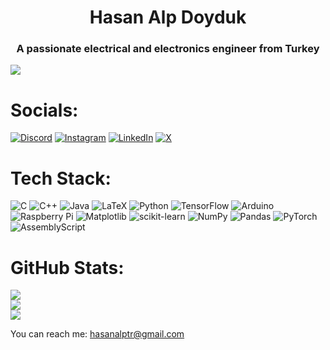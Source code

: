 <h1 align="center">Hasan Alp Doyduk</h1>
<h3 align="center">A passionate electrical and electronics engineer from Turkey</h3>


[![](https://visitcount.itsvg.in/api?id=hasanalpdoyduk&icon=3&color=12)](https://visitcount.itsvg.in)


# Socials:
[![Discord](https://img.shields.io/badge/Discord-%237289DA.svg?logo=discord&logoColor=white)](https://discord.gg/https://discord.com/invite/HasanAlp#4801) [![Instagram](https://img.shields.io/badge/Instagram-%23E4405F.svg?logo=Instagram&logoColor=white)](https://instagram.com/https://www.instagram.com/hasanalpdoyduk/) [![LinkedIn](https://img.shields.io/badge/LinkedIn-%230077B5.svg?logo=linkedin&logoColor=white)](https://linkedin.com/in/https://www.linkedin.com/in/hasan-alp-doyduk-3295281b1/) [![X](https://img.shields.io/badge/X-black.svg?logo=X&logoColor=white)](https://x.com/https://twitter.com/AlpDoyduk93105) 

# Tech Stack:
![C](https://img.shields.io/badge/c-%2300599C.svg?style=plastic&logo=c&logoColor=white) ![C++](https://img.shields.io/badge/c++-%2300599C.svg?style=plastic&logo=c%2B%2B&logoColor=white) ![Java](https://img.shields.io/badge/java-%23ED8B00.svg?style=plastic&logo=openjdk&logoColor=white) ![LaTeX](https://img.shields.io/badge/latex-%23008080.svg?style=plastic&logo=latex&logoColor=white) ![Python](https://img.shields.io/badge/python-3670A0?style=plastic&logo=python&logoColor=ffdd54) ![TensorFlow](https://img.shields.io/badge/TensorFlow-%23FF6F00.svg?style=plastic&logo=TensorFlow&logoColor=white) ![Arduino](https://img.shields.io/badge/-Arduino-00979D?style=plastic&logo=Arduino&logoColor=white) ![Raspberry Pi](https://img.shields.io/badge/-RaspberryPi-C51A4A?style=plastic&logo=Raspberry-Pi) ![Matplotlib](https://img.shields.io/badge/Matplotlib-%23ffffff.svg?style=plastic&logo=Matplotlib&logoColor=black) ![scikit-learn](https://img.shields.io/badge/scikit--learn-%23F7931E.svg?style=plastic&logo=scikit-learn&logoColor=white) ![NumPy](https://img.shields.io/badge/numpy-%23013243.svg?style=plastic&logo=numpy&logoColor=white) ![Pandas](https://img.shields.io/badge/pandas-%23150458.svg?style=plastic&logo=pandas&logoColor=white) ![PyTorch](https://img.shields.io/badge/PyTorch-%23EE4C2C.svg?style=plastic&logo=PyTorch&logoColor=white) ![AssemblyScript](https://img.shields.io/badge/assembly%20script-%23000000.svg?style=plastic&logo=assemblyscript&logoColor=white)

# GitHub Stats:
![](https://github-readme-stats.vercel.app/api?username=hasanalpdoyduk&theme=ayu-mirage&hide_border=false&include_all_commits=false&count_private=false)<br/>
![](https://github-readme-streak-stats.herokuapp.com/?user=hasanalpdoyduk&theme=ayu-mirage&hide_border=false)<br/>
![](https://github-readme-stats.vercel.app/api/top-langs/?username=hasanalpdoyduk&theme=ayu-mirage&hide_border=false&include_all_commits=false&count_private=false&layout=compact)


You can reach me: hasanalptr@gmail.com

